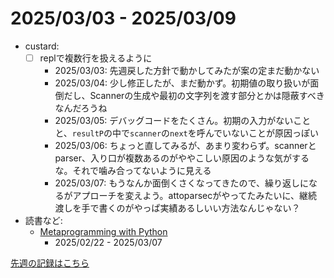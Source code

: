 # 2025/03/03 - 2025/03/09

- custard:
    - [ ] replで複数行を扱えるように
        - 2025/03/03: 先週戻した方針で動かしてみたが案の定まだ動かない
        - 2025/03/04: 少し修正したが、まだ動かず。初期値の取り扱いが面倒だし、Scannerの生成や最初の文字列を渡す部分とかは隠蔽すべきなんだろうね
        - 2025/03/05: デバッグコードをたくさん。初期の入力がないことと、`resultP`の中で`scanner`の`next`を呼んでいないことが原因っぽい
        - 2025/03/06: ちょっと直してみるが、あまり変わらず。scannerとparser、入り口が複数あるのがややこしい原因のような気がするな。それで噛み合ってないように見える
        - 2025/03/07: もうなんか面倒くさくなってきたので、繰り返しになるがアプローチを変えよう。attoparsecがやってたみたいに、継続渡しを手で書くのがやっぱ実績あるしいい方法なんじゃない？
- 読書など:
    - [Metaprogramming with Python](https://www.packtpub.com/en-us/product/metaprogramming-with-python-9781838554651)
        - 2025/02/22 - 2025/03/07

[先週の記録はこちら](https://github.com/igrep/daily-commits/blob/5c2dc96d7cffac406e138e19ad28f85777cbfea6/yesterday.md)
